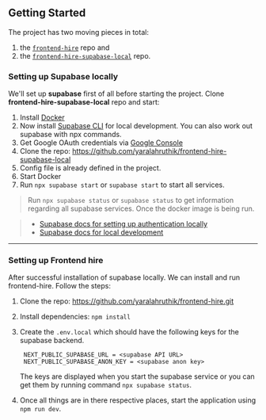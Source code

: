 ## Getting Started

The project has two moving pieces in total:

1. the [`frontend-hire`](https://github.com/yaralahruthik/frontend-hire) repo and
2. the [`frontend-hire-supabase-local`](https://github.com/yaralahruthik/frontend-hire-supabase-local) repo.

### Setting up Supabase locally

We'll set up **supabase** first of all before starting the project.
Clone **frontend-hire-supabase-local** repo and start:

1. Install [Docker](https://www.docker.com/products/docker-desktop/)
2. Now install [Supabase CLI](https://supabase.com/docs/guides/cli/getting-started) for local development. You can also work out supabase with npx commands.
3. Get Google OAuth credentials via [Google Console](https://console.developers.google.com/)
4. Clone the repo: https://github.com/yaralahruthik/frontend-hire-supabase-local
5. Config file is already defined in the project.
6. Start Docker
7. Run `npx supabase start` or `supabase start` to start all services.

> Run `npx supabase status` or `supabase status` to get information regarding all supabase services. Once the docker image is being run.

> - [Supabase docs for setting up authentication locally](https://supabase.com/docs/guides/cli/local-development#use-auth-locally)
> - [Supabase docs for local development](https://supabase.com/docs/guides/cli/local-development)

---

### Setting up Frontend hire

After successful installation of supabase locally. We can install and run frontend-hire. Follow the steps:

1. Clone the repo: https://github.com/yaralahruthik/frontend-hire.git

2. Install dependencies: `npm install`

3. Create the `.env.local` which should have the following keys for the supabase backend.

   ```
   	NEXT_PUBLIC_SUPABASE_URL = <supabase API URL>
   	NEXT_PUBLIC_SUPABASE_ANON_KEY = <supabase anon key>
   ```

   The keys are displayed when you start the supabase service or you can get them by running command `npx supabase status`.

4. Once all things are in there respective places, start the application using `npm run dev`.
